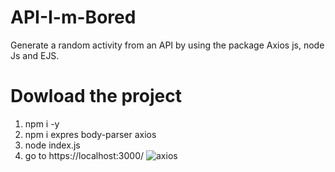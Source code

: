 # API-I-m-Bored

Generate a random activity from an API by using the package Axios js, node Js and EJS. 
# Dowload the project
1. npm i -y
2. npm i expres body-parser axios
3. node index.js
4. go to https://localhost:3000/
![axios](https://github.com/Nimaga95/API-I-m-Bored/assets/117949986/de551736-da75-4df0-b020-606d006e750e)
